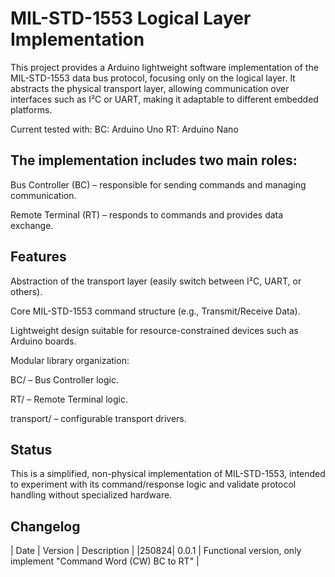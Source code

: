 # MIL-STD-1553 Logical Layer Implementation

This project provides a Arduino lightweight software implementation of the MIL-STD-1553 data bus protocol, focusing only on the logical layer. It abstracts the physical transport layer, allowing communication over interfaces such as I²C or UART, making it adaptable to different embedded platforms.

Current tested with:
BC: Arduino Uno
RT: Arduino Nano

The implementation includes two main roles:
-------------------------------------------

Bus Controller (BC) – responsible for sending commands and managing communication.

Remote Terminal (RT) – responds to commands and provides data exchange.

Features
--------

Abstraction of the transport layer (easily switch between I²C, UART, or others).

Core MIL-STD-1553 command structure (e.g., Transmit/Receive Data).

Lightweight design suitable for resource-constrained devices such as Arduino boards.

Modular library organization:

BC/ – Bus Controller logic.

RT/ – Remote Terminal logic.

transport/ – configurable transport drivers.

Status
------

This is a simplified, non-physical implementation of MIL-STD-1553, intended to experiment with its command/response logic and validate protocol handling without specialized hardware.

Changelog
---------
| Date | Version | Description                                                     |
|250824|   0.0.1 | Functional version, only implement "Command Word (CW) BC to RT" |
